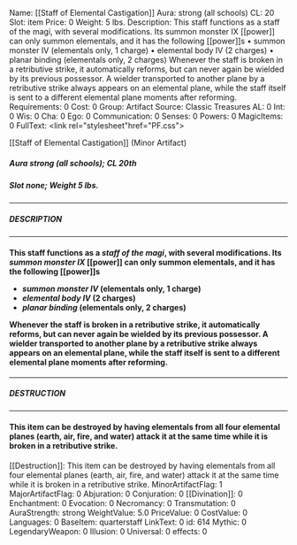 Name: [[Staff of Elemental Castigation]]
Aura: strong (all schools)
CL: 20
Slot: item
Price: 0
Weight: 5 lbs.
Description: This staff functions as a staff of the magi, with several modifications. Its summon monster IX [[power]] can only summon elementals, and it has the following [[power]]s • summon monster IV (elementals only, 1 charge) • elemental body IV (2 charges) • planar binding (elementals only, 2 charges) Whenever the staff is broken in a retributive strike, it automatically reforms, but can never again be wielded by its previous possessor. A wielder transported to another plane by a retributive strike always appears on an elemental plane, while the staff itself is sent to a different elemental plane moments after reforming.
Requirements: 0
Cost: 0
Group: Artifact
Source: Classic Treasures
AL: 0
Int: 0
Wis: 0
Cha: 0
Ego: 0
Communication: 0
Senses: 0
Powers: 0
MagicItems: 0
FullText: <link rel="stylesheet"href="PF.css"><div class="heading"><p class="alignleft">[[Staff of Elemental Castigation]] (Minor Artifact)</p><div style="clear: both;"></div></div><div><h5><b>Aura </b>strong (all schools); <b>CL </b>20th</h5><h5><b>Slot </b>none; <b>Weight </b>5 lbs.</h5></div><hr/><div><h5><b>DESCRIPTION</b></h5></div><hr/><div><h4><p>This staff functions as a <i>staff of the magi</i>, with several modifications. Its <i>summon monster IX</i> [[power]] can only summon elementals, and it has the following [[power]]s <ul><li> <i>summon monster IV</i> (elementals only, 1 charge) <li> <i>elemental body IV</i> (2 charges) <i><li> planar binding</i> (elementals only, 2 charges)</ul> Whenever the staff is broken in a retributive strike, it automatically reforms, but can never again be wielded by its previous possessor. A wielder transported to another plane by a retributive strike always appears on an elemental plane, while the staff itself is sent to a different elemental plane moments after reforming.</p></h4></div><hr/><div><h5><b>DESTRUCTION</b></h5></div><hr/><div><h4><p>This item can be destroyed by having elementals from all four elemental planes (earth, air, fire, and water) attack it at the same time while it is broken in a retributive strike.</p></h4></div>
[[Destruction]]: This item can be destroyed by having elementals from all four elemental planes (earth, air, fire, and water) attack it at the same time while it is broken in a retributive strike.
MinorArtifactFlag: 1
MajorArtifactFlag: 0
Abjuration: 0
Conjuration: 0
[[Divination]]: 0
Enchantment: 0
Evocation: 0
Necromancy: 0
Transmutation: 0
AuraStrength: strong
WeightValue: 5.0
PriceValue: 0
CostValue: 0
Languages: 0
BaseItem: quarterstaff
LinkText: 0
id: 614
Mythic: 0
LegendaryWeapon: 0
Illusion: 0
Universal: 0
effects: 0
